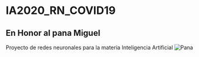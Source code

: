 # IA2020_RN_COVID19
## En Honor al pana Miguel
Proyecto de redes neuronales para la materia Inteligencia Artificial
![Pana](https://i.redd.it/6rnbibdf5yp41.jpg)

